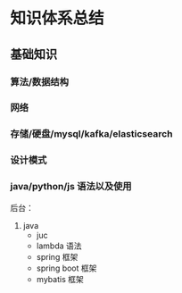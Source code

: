 # 知识体系总结
## 基础知识
### 算法/数据结构
### 网络
### 存储/硬盘/mysql/kafka/elasticsearch
### 设计模式
### java/python/js 语法以及使用

后台：
1. java  
    - juc
    - lambda 语法
    - spring 框架
    - spring boot 框架
    - mybatis 框架
